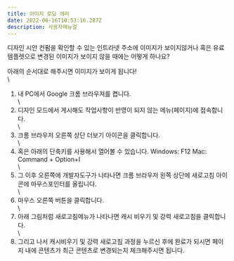 ```yaml
---
title: 이미지 로딩 에러
date: 2022-06-16T10:53:16.287Z
description: 사용자매뉴얼
---
```

디자인 시안 컨펌을 확인할 수 있는 인트라넷 주소에 이미지가 보이지않거나 혹은 유료템플렛으로 변경된 이미지가 보이지 않을 때에는 어떻게 하나요?

아래의 순서대로 해주시면 이미지가 보이게 됩니다!\
\
1. 내 PC에서 Google 크롬 브라우져를 켭니다.\
\
2. 디자인 모드에서 게시해도 작업사항이 반영이 되지 않는 메뉴(페이지)에 접속합니다.\
\
3. 크롬 브라우저 오른쪽 상단 더보기 아이콘을 클릭합니다.\
\
4. 혹은 아래의 단축키를 사용해서 열어볼 수 있습니다. Windows: F12 Mac: Command + Option+I\
\
5. 그 이후 오른쪽에 개발자도구가 나타나면 크롬 브라우저 왼쪽 상단에 새로고침 아이콘에 마우스포인터를 올립니다.\
\
6. 마우스 오른쪽 버튼을 클릭합니다.\
\
7. 아래 그림처럼 새로고침메뉴가 나타나면 캐시 비우기 및 강력 새로고침을 클릭합니다.\
\
8. 그리고 나서 캐시비우기 및 강력 새로고침 과정을 누르신 후에 완료가 되시면 페이지 내에 콘텐츠가 최근 콘텐츠로 변경되는지 체크해주시면 됩니다.